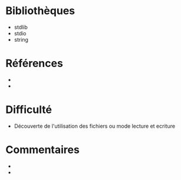 # Bibliothèques
* stdlib
* stdio
* string

# Références
*
*

# Difficulté
* Découverte de l'utilisation des fichiers ou mode lecture et ecriture

# Commentaires
* 
* 


